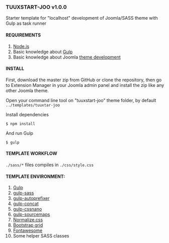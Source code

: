 ### TUUXSTART-JOO v1.0.0 ###

Starter template for "localhost" development of Joomla/SASS theme with Gulp as task runner

#### REQUIREMENTS ####

1. [Node.js](https://nodejs.org/en/download/)
2. Basic knowledge about [Gulp](http://gulpjs.com/)
2. Basic knowledge about Joomla [theme development](https://docs.joomla.org/Creating_a_basic_Joomla!_template)

#### INSTALL ####

First, download the master zip from GitHub or clone the repository, then go to Extension Manager in your Joomla admin panel and install the zip like any other Joomla theme.

Open your command line tool on "tuuxstart-joo" theme folder, by default `../templates/tuuxtar-joo`

Install dependencies
````
$ npm install
````
And run Gulp
````
$ gulp
````

#### TEMPLATE WORKFLOW ####

`./sass/*` files compiles in `./css/style.css`

#### TEMPLATE ENVIRONMENT: ####

1. [Gulp](http://gulpjs.com/)
2. [gulp-sass](https://www.npmjs.com/package/gulp-sass)
3. [gulp-autoprefixer](https://www.npmjs.com/package/gulp-autoprefixer)
4. [gulp-concat](https://www.npmjs.com/package/gulp-concat)
5. [gulp-cssnano](https://www.npmjs.com/package/gulp-cssnano)
6. [gulp-sourcemaps](https://www.npmjs.com/package/gulp-sourcemaps)
7. [Normalize.css](https://necolas.github.io/normalize.css/Normalize.css)
8. [Bootstrap grid](http://getbootstrap.com/css/#grid)
9. [Fontawesome](http://fontawesome.io/)
10. Some helper SASS classes
